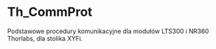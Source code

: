 # Th_CommProt
Podstawowe procedury komunikacyjne dla modułów LTS300 i NR360 Thorlabs, dla stolika XYFi.
